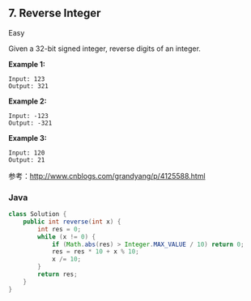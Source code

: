 ## 7. Reverse Integer

Easy

Given a 32-bit signed integer, reverse digits of an integer.

**Example 1:**

```
Input: 123
Output: 321
```

**Example 2:**

```
Input: -123
Output: -321
```

**Example 3:**

```
Input: 120
Output: 21
```

参考：http://www.cnblogs.com/grandyang/p/4125588.html

### Java

````java
class Solution {
    public int reverse(int x) {
        int res = 0;
        while (x != 0) {
            if (Math.abs(res) > Integer.MAX_VALUE / 10) return 0;
            res = res * 10 + x % 10;
            x /= 10;
        }
        return res;
    }
}
````

